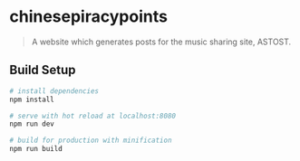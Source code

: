 # chinesepiracypoints

> A website which generates posts for the music sharing site, ASTOST.

## Build Setup

``` bash
# install dependencies
npm install

# serve with hot reload at localhost:8080
npm run dev

# build for production with minification
npm run build
```